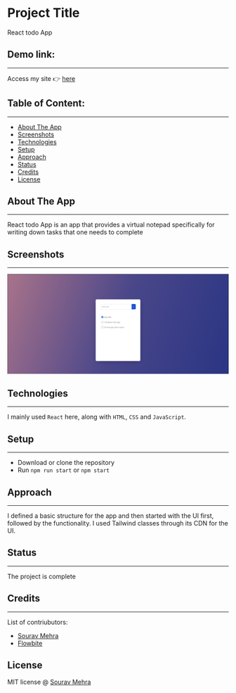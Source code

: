 # [](#project-title)Project Title

React todo App

## [](#demo-link)Demo link:

---

Access my site 👉 [here](https://react-todo-app-sourav.netlify.app/)

## [](#table-of-content)Table of Content:

---

- [About The App](#about-the-app)
- [Screenshots](#screenshots)
- [Technologies](#technologies)
- [Setup](#setup)
- [Approach](#approach)
- [Status](#status)
- [Credits](#credits)
- [License](#license)

## [](#about-the-app)About The App

---

React todo App is an app that provides a virtual notepad specifically
for writing down tasks that one needs to complete

## [](#screenshots)Screenshots

---

![The todo app](public\todo-app.png)

## [](#technologies)Technologies

---

I mainly used `React` here, along with `HTML`, `CSS` and `JavaScript`.

## [](#setup)Setup

---

- Download or clone the repository
- Run `npm run start` or `npm start`

## [](#approach)Approach

---

I defined a basic structure for the app and then started with the UI first, followed by the functionality. I used Tailwind classes through its CDN for the UI.

## [](#status)Status

---

The project is complete

## [](#credits)Credits

---

List of contriubutors:

- [Sourav Mehra](https://github.com/mehra-sourav)
- [Flowbite](https://flowbite.com/docs/components/)

## [](#license)License

MIT license @ [Sourav Mehra](https://github.com/mehra-sourav)
